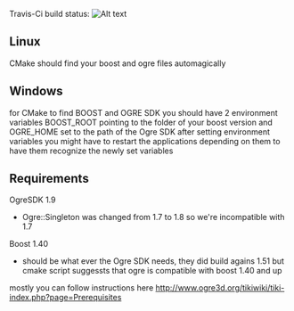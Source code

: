 Travis-Ci build status: ![Alt text](https://travis-ci.org/paulsapps/q-gears.svg?branch=master)

Linux
-----
CMake should find your boost and ogre files automagically

Windows
-------
for CMake to find BOOST and OGRE SDK you should have 2 environment variables
BOOST_ROOT pointing to the folder of your boost version
and
OGRE_HOME set to the path of the Ogre SDK
after setting environment variables you might have to restart the applications depending on them
to have them recognize the newly set variables

Requirements
------------
OgreSDK 1.9
 - Ogre::Singleton was changed from 1.7 to 1.8 so we're incompatible with 1.7

Boost 1.40
 - should be what ever the Ogre SDK needs, they did build agains 1.51 but cmake script
   suggessts that ogre is compatible with boost 1.40 and up


mostly you can follow instructions here http://www.ogre3d.org/tikiwiki/tiki-index.php?page=Prerequisites
